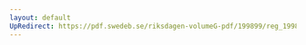```yaml
---
layout: default
UpRedirect: https://pdf.swedeb.se/riksdagen-volumeG-pdf/199899/reg_199899/reg_199899_0406.pdf
---
```

